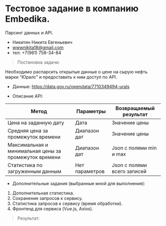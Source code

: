 # Тестовое задание в компанию Embedika.
Парсинг данных и API.

- Никитин Никита Евгеньевич 
- wwwnikita18@gmail.com
- тел: +7(961) 758-34-84


> Постановка задачи:

Необходимо распарсить открытые данные о цене на сырую нефть марки “Юралс” и
предоставить к ним доступ по API.
* Данные: https://data.gov.ru/opendata/7710349494-urals

* Описание API:

| Метод | Параметры | Возвращаемый результат |
| ---------- | ---------- | ---------- |
|Цена на заданную дату|Дата|Значение цены|
|Средняя цена за промежуток времени|Диапазон дат|Значение цены|
|Максимальная и минимальная цены за промежуток времени|Диапазон дат|Json с полями min и max|
|Статистика по загруженным данным|Нет параметров|Json с полями всего записей|

* Дополнительные задания (выбранные мной для выполнения):

1. Дополнительная статистика.
2. Сохранение запросов к сервису.
3. Статистика запросов к сервису (время обработки).
4. Фронтенд для сервиса (Vue.js, Axios).


> Результат:
